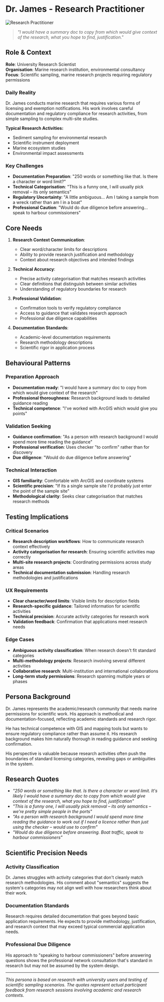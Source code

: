 # Dr. James - Research Practitioner

![Research Practitioner](https://via.placeholder.com/800x400?text=Dr.+James+-+Research+Practitioner)

> _"I would have a summary doc to copy from which would give context of the research, what you hope to find, justification."_

## Role & Context

**Role**: University Research Scientist  
**Organisation**: Marine research institution, environmental consultancy  
**Focus**: Scientific sampling, marine research projects requiring regulatory permissions

### Daily Reality

Dr. James conducts marine research that requires various forms of licensing and exemption notifications. His work involves careful documentation and regulatory compliance for research activities, from simple sampling to complex multi-site studies.

**Typical Research Activities:**

- Sediment sampling for environmental research
- Scientific instrument deployment
- Marine ecosystem studies
- Environmental impact assessments

### Key Challenges

- **Documentation Preparation**: "250 words or something like that. Is there a character or word limit?"
- **Technical Categorisation**: "This is a funny one, I will usually pick removal – its only semantics"
- **Regulatory Uncertainty**: "A little ambiguous... Am I taking a sample from a wreck rather than am I in a boat"
- **Professional Caution**: "Would do due diligence before answering... speak to harbour commissioners"

## Core Needs

1. **Research Context Communication**:

   - Clear word/character limits for descriptions
   - Ability to provide research justification and methodology
   - Context about research objectives and intended findings

2. **Technical Accuracy**:

   - Precise activity categorisation that matches research activities
   - Clear definitions that distinguish between similar activities
   - Understanding of regulatory boundaries for research

3. **Professional Validation**:

   - Confirmation tools to verify regulatory compliance
   - Access to guidance that validates research approach
   - Professional due diligence capabilities

4. **Documentation Standards**:
   - Academic-level documentation requirements
   - Research methodology descriptions
   - Scientific rigor in application process

## Behavioural Patterns

### Preparation Approach

- **Documentation ready**: "I would have a summary doc to copy from which would give context of the research"
- **Professional thoroughness**: Research background leads to detailed guidance reading
- **Technical competence**: "I've worked with ArcGIS which would give you points"

### Validation Seeking

- **Guidance confirmation**: "As a person with research background I would spend more time reading the guidance"
- **Professional verification**: Uses checker "to confirm" rather than for discovery
- **Due diligence**: "Would do due diligence before answering"

### Technical Interaction

- **GIS familiarity**: Comfortable with ArcGIS and coordinate systems
- **Scientific precision**: "If its a single sample site I'd probably just enter the point of the sample site"
- **Methodological clarity**: Seeks clear categorisation that matches research methods

## Testing Implications

### Critical Scenarios

- **Research description workflows**: How to communicate research context effectively
- **Activity categorisation for research**: Ensuring scientific activities map correctly
- **Multi-site research projects**: Coordinating permissions across study areas
- **Technical documentation submission**: Handling research methodologies and justifications

### UX Requirements

- **Clear character/word limits**: Visible limits for description fields
- **Research-specific guidance**: Tailored information for scientific activities
- **Technical precision**: Accurate activity categories for research work
- **Validation feedback**: Confirmation that applications meet research needs

### Edge Cases

- **Ambiguous activity classification**: When research doesn't fit standard categories
- **Multi-methodology projects**: Research involving several different activities
- **Collaborative research**: Multi-institution and international collaborations
- **Long-term study permissions**: Research spanning multiple years or phases

## Persona Background

Dr. James represents the academic/research community that needs marine permissions for scientific work. His approach is methodical and documentation-focused, reflecting academic standards and research rigor.

He has technical competence with GIS and mapping tools but wants to ensure regulatory compliance rather than assume it. His research background makes him naturally thorough in reading guidance and seeking confirmation.

His perspective is valuable because research activities often push the boundaries of standard licensing categories, revealing gaps or ambiguities in the system.

## Research Quotes

- _"250 words or something like that. Is there a character or word limit. It's likely I would have a summary doc to copy from which would give context of the research, what you hope to find, justification"_
- _"This is a funny one, I will usually pick removal – its only semantics – we're pretty simple people in the ports"_
- _"As a person with research background I would spend more time reading the guidance to work out if I need a licence rather than just using the checker – would use to confirm"_
- _"Would do due diligence before answering. Boat traffic, speak to harbour commissioners"_

## Scientific Precision Needs

### Activity Classification

Dr. James struggles with activity categories that don't cleanly match research methodologies. His comment about "semantics" suggests the system's categories may not align well with how researchers think about their work.

### Documentation Standards

Research requires detailed documentation that goes beyond basic application requirements. He expects to provide methodology, justification, and research context that may exceed typical commercial application needs.

### Professional Due Diligence

His approach to "speaking to harbour commissioners" before answering questions shows the professional network consultation that's standard in research but may not be assumed by the system design.

---

_This persona is based on research with university users and testing of scientific sampling scenarios. The quotes represent actual participant feedback from research sessions involving academic and research contexts._
